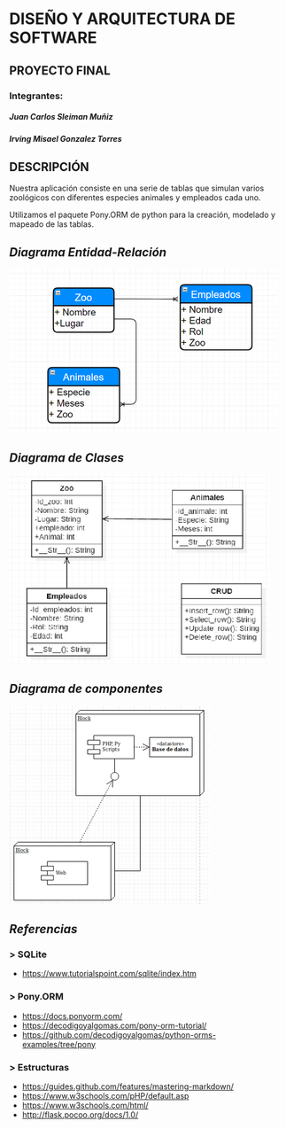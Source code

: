 
# **DISEÑO Y ARQUITECTURA DE SOFTWARE**
## PROYECTO FINAL
### Integrantes:
##### Juan Carlos Sleiman Muñiz
##### Irving Misael Gonzalez Torres

## DESCRIPCIÓN

Nuestra aplicación consiste en una serie de tablas que simulan varios zoológicos con diferentes especies animales y empleados cada uno.

Utilizamos el paquete Pony.ORM de python para la creación, modelado y mapeado de las tablas.

## *Diagrama Entidad-Relación*
![alt text](https://raw.githubusercontent.com/JCSleiman/ProyectoDAS/master/Project/imagenes/diagrama1.png "Diagrama 1")

## *Diagrama de Clases*
![alt text](https://raw.githubusercontent.com/JCSleiman/ProyectoDAS/master/Project/imagenes/sup.png "Diagrama 2")

## *Diagrama de componentes*
![alt text](https://raw.githubusercontent.com/JCSleiman/ProyectoDAS/master/Project/imagenes/diag.png "Diagrama 3")

## *Referencias*
### > SQLite
* https://www.tutorialspoint.com/sqlite/index.htm
### > Pony.ORM
* https://docs.ponyorm.com/
* https://decodigoyalgomas.com/pony-orm-tutorial/
* https://github.com/decodigoyalgomas/python-orms-examples/tree/pony
### > Estructuras
* https://guides.github.com/features/mastering-markdown/
* https://www.w3schools.com/pHP/default.asp
* https://www.w3schools.com/html/
* http://flask.pocoo.org/docs/1.0/
